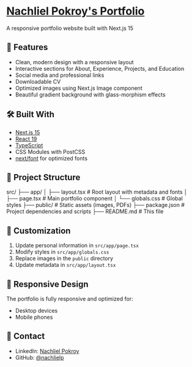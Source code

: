 # [Nachliel Pokroy's Portfolio](https://cv.nachli.com)

A responsive portfolio website built with Next.js 15

## 🌟 Features

- Clean, modern design with a responsive layout
- Interactive sections for About, Experience, Projects, and Education
- Social media and professional links
- Downloadable CV
- Optimized images using Next.js Image component
- Beautiful gradient background with glass-morphism effects

## 🛠️ Built With

- [Next.js 15](https://nextjs.org/)
- [React 19](https://reactjs.org/)
- [TypeScript](https://www.typescriptlang.org/)
- CSS Modules with PostCSS
- [next/font](https://nextjs.org/docs/basic-features/font-optimization) for optimized fonts

## 📁 Project Structure

src/
├── app/
│ ├── layout.tsx # Root layout with metadata and fonts
│ ├── page.tsx # Main portfolio component
│ └── globals.css # Global styles
├── public/ # Static assets (images, PDFs)
├── package.json # Project dependencies and scripts
├── README.md # This file

## 🎨 Customization

1. Update personal information in `src/app/page.tsx`
2. Modify styles in `src/app/globals.css`
3. Replace images in the `public` directory
4. Update metadata in `src/app/layout.tsx`

## 📱 Responsive Design

The portfolio is fully responsive and optimized for:

- Desktop devices
- Mobile phones

## 🤝 Contact

- LinkedIn: [Nachliel Pokroy](https://linkedin.com/in/nachliel)
- GitHub: [@nachlielp](https://github.com/nachlielp)
